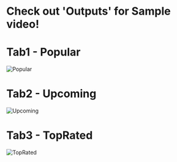 # Check out 'Outputs' for Sample video!
# Tab1 - Popular
![Popular](https://user-images.githubusercontent.com/54497410/109498810-fef5eb80-7ab9-11eb-8188-581955e69d88.jpg)
# Tab2 - Upcoming
![Upcoming](https://user-images.githubusercontent.com/54497410/109498831-06b59000-7aba-11eb-8d7c-ed5cff44eec3.jpg)
# Tab3 - TopRated
![TopRated](https://user-images.githubusercontent.com/54497410/109498852-12a15200-7aba-11eb-9fe9-77ddf6477f80.jpg)

